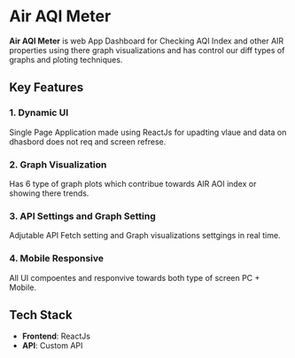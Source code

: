 
# Air AQI Meter

**Air AQI Meter** is web App Dashboard for Checking AQI Index and other AIR properties using there graph visualizations and has control our diff types of graphs and ploting techniques.

## Key Features

### 1. **Dynamic UI**
   Single Page Application made using ReactJs for upadting vlaue and data on dhasbord does not req and screen refrese. 

### 2. **Graph Visualization**
   Has 6 type of graph plots which contribue towards AIR AOI index or showing there trends.

### 3. **API Settings and Graph Setting**
   Adjutable API Fetch setting and Graph visualizations settgings in real time.

### 4. **Mobile Responsive**
   All UI compoentes and responvive towards both type of screen PC + Mobile.

## Tech Stack

- **Frontend**: ReactJs
- **API**: Custom API
